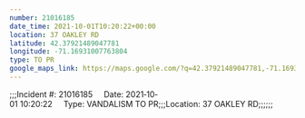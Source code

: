 ```yaml
---
number: 21016185
date_time: 2021-10-01T10:20:22+00:00
location: 37 OAKLEY RD
latitude: 42.37921489047781
longitude: -71.16931007763804
type: TO PR
google_maps_link: https://maps.google.com/?q=42.37921489047781,-71.16931007763804
---
```


;;;Incident #: 21016185     Date: 2021‐10‐01 10:20:22     Type: VANDALISM TO PR;;;Location: 37 OAKLEY RD;;;;;;
